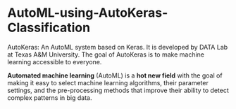 # AutoML-using-AutoKeras-Classification
AutoKeras: An AutoML system based on Keras. It is developed by DATA Lab at Texas A&amp;M University. The goal of AutoKeras is to make machine learning accessible to everyone.

<b>Automated machine learning</b> (AutoML) is a <b>hot new field</b> with the goal of making it easy to select machine learning algorithms, their parameter settings, and the pre-processing methods that improve their ability to detect complex patterns in big data.
